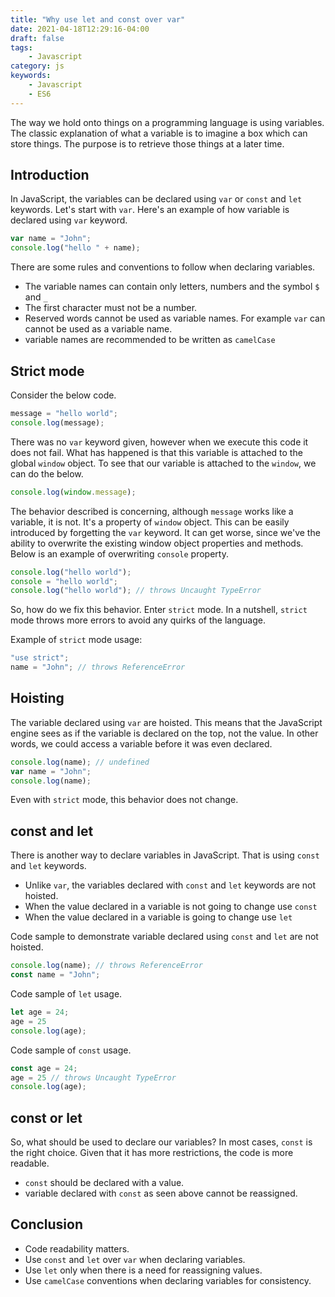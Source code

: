 ```yaml
---
title: "Why use let and const over var"
date: 2021-04-18T12:29:16-04:00
draft: false
tags:
    - Javascript
category: js
keywords:
    - Javascript
    - ES6
---
```


The way we hold onto things on a programming language is using variables. The classic explanation of what a variable is to imagine a box which can store things. The purpose is to retrieve those things at a later time.

## Introduction

In JavaScript, the variables can be declared using `var` or `const` and `let` keywords. Let's start with `var`. Here's an example of how variable is declared using `var` keyword.

```js
var name = "John";
console.log("hello " + name);
```

There are some rules and conventions to follow when declaring variables.

- The variable names can contain only letters, numbers and the symbol `$` and `_`
- The first character must not be a number.
- Reserved words cannot be used as variable names. For example `var` can cannot be used as a variable name.
- variable names are recommended to be written as `camelCase`

## Strict mode

Consider the below code.

```js
message = "hello world";
console.log(message);
```

There was no `var` keyword given, however when we execute this code it does not fail. What has happened is that this variable is attached to the global `window` object. To see that our variable is attached to the `window`, we can do the below.

```js
console.log(window.message);
```

The behavior described is concerning, although `message` works like a variable, it is not. It's a property of `window` object. This can be easily introduced by forgetting the `var` keyword. It can get worse, since we've the ability to overwrite the existing window object properties and methods. Below is an example of overwriting `console` property.

```js
console.log("hello world");
console = "hello world";
console.log("hello world"); // throws Uncaught TypeError
```

So, how do we fix this behavior. Enter `strict` mode. In a nutshell, `strict` mode throws more errors to avoid any quirks of the language.

Example of `strict` mode usage:

```js
"use strict";
name = "John"; // throws ReferenceError
```

## Hoisting

The variable declared using `var` are hoisted. This means that the JavaScript engine sees as if the variable is declared on the top, not the value. In other words, we could access a variable before it was even declared.

```js
console.log(name); // undefined
var name = "John";
console.log(name);
```

Even with `strict` mode, this behavior does not change.

## const and let

There is another way to declare variables in JavaScript. That is using `const` and `let` keywords.

- Unlike `var`, the variables declared with `const` and `let` keywords are not hoisted.
- When the value declared in a variable is not going to change use `const`
- When the value declared in a variable is going to change use `let`

Code sample to demonstrate variable declared using `const` and `let` are not hoisted.

```js
console.log(name); // throws ReferenceError
const name = "John";
```

Code sample of `let` usage.

```js
let age = 24;
age = 25
console.log(age);
```

Code sample of `const` usage.

```js
const age = 24;
age = 25 // throws Uncaught TypeError
console.log(age);
```

## const or let

So, what should be used to declare our variables? In most cases, `const` is the right choice. Given that it has more restrictions, the code is more readable.

- `const` should be declared with a value.
- variable declared with `const` as seen above cannot be reassigned.

## Conclusion

- Code readability matters.
- Use `const` and `let` over `var` when declaring variables.
- Use `let` only when there is a need for reassigning values.
- Use `camelCase` conventions when declaring variables for consistency.
